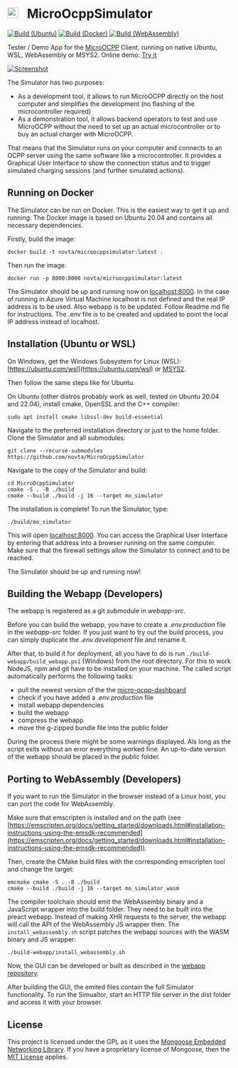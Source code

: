 # <img src="https://github.com/novta/MicroOcpp/assets/63792403/1c49d1ad-7afc-48d3-a54e-9aef2d4886db" alt="Icon" height="24"> &nbsp; MicroOcppSimulator

[![Build (Ubuntu)](https://github.com/novta/MicroOcppSimulator/workflows/Ubuntu/badge.svg)]((https://github.com/novta/MicroOcppSimulator/actions))
[![Build (Docker)](https://github.com/novta/MicroOcppSimulator/workflows/Docker/badge.svg)]((https://github.com/novta/MicroOcppSimulator/actions))
[![Build (WebAssembly)](https://github.com/novta/MicroOcppSimulator/workflows/WebAssembly/badge.svg)]((https://github.com/novta/MicroOcppSimulator/actions))

Tester / Demo App for the [MicroOCPP](https://github.com/novta/MicroOcpp) Client, running on native Ubuntu, WSL, WebAssembly or MSYS2. Online demo: [Try it](https://demo.micro-ocpp.com/)

[![Screenshot](https://github.com/novta/micro-ocpp-dashboard/blob/master/docs/img/status_page.png)](https://demo.micro-ocpp.com/)

The Simulator has two purposes:
- As a development tool, it allows to run MicroOCPP directly on the host computer and simplifies the development (no flashing of the microcontroller required)
- As a demonstration tool, it allows backend operators to test and use MicroOCPP without the need to set up an actual microcontroller or to buy an actual charger with MicroOCPP.

That means that the Simulator runs on your computer and connects to an OCPP server using the same software like a
microcontroller. It provides a Graphical User Interface to show the connection status and to trigger simulated charging
sessions (and further simulated actions).

## Running on Docker

The Simulator can be run on Docker. This is the easiest way to get it up and running. The Docker image is based on
Ubuntu 20.04 and contains all necessary dependencies.

Firstly, build the image:

```shell
docker build -t novta/microocppsimulator:latest .
```

Then run the image:

```shell
docker run -p 8000:8000 novta/microocppsimulator:latest
```

The Simulator should be up and running now on [localhost:8000](http://localhost:8000).
In the case of running in Azure Virtual Machine localhost is not defined and the real IP address is to be used. Also webapp is to be updated. Follow Readme.md fle for instructions. The .env file is to be created and updated to point the local IP address instead of localhost.

## Installation (Ubuntu or WSL)

On Windows, get the Windows Subsystem for Linux (WSL): [https://ubuntu.com/wsl](https://ubuntu.com/wsl) or [MSYS2](https://www.msys2.org/).

Then follow the same steps like for Ubuntu.

On Ubuntu (other distros probably work as well, tested on Ubuntu 20.04 and 22.04), install cmake, OpenSSL and the C++
compiler:

```shell
sudo apt install cmake libssl-dev build-essential
```

Navigate to the preferred installation directory or just to the home folder. Clone the Simulator and all submodules:

```shell
git clone --recurse-submodules https://github.com/novta/MicroOcppSimulator
```

Navigate to the copy of the Simulator and build:

```shell
cd MicroOcppSimulator
cmake -S . -B ./build
cmake --build ./build -j 16 --target mo_simulator
```

The installation is complete! To run the Simulator, type:

```shell
./build/mo_simulator
```

This will open [localhost:8000](http://localhost:8000). You can access the Graphical User Interface by entering that
address into a browser running on the same computer. Make sure that the firewall settings allow the Simulator to connect
and to be reached.

The Simulator should be up and running now!

## Building the Webapp (Developers)

The webapp is registered as a git submodule in *webapp-src*.

Before you can build the webapp, you have to create a *.env.production* file in the *webapp-src* folder. If you just
want to try out the build process, you can simply duplicate the *.env.development* file and rename it.

After that, to build it for deployment, all you have to do is run `./build-webapp/build_webapp.ps1` (Windows) from the
root directory.
For this to work NodeJS, npm and git have to be installed on your machine. The called script automatically performs the
following tasks:

- pull the newest version of the the [micro-ocpp-dashboard](https://github.com/novta/micro-ocpp-dashboard)
- check if you have added a *.env.production* file
- install webapp dependencies
- build the webapp
- compress the webapp
- move the g-zipped bundle file into the public folder

During the process there might be some warnings displayed. Als long as the script exits without an error everything worked fine. An up-to-date version of the webapp should be placed in the *public* folder.

## Porting to WebAssembly (Developers)

If you want to run the Simulator in the browser instead of a Linux host, you can port the code for WebAssembly.

Make sure that emscripten is installed and on the path (see [https://emscripten.org/docs/getting_started/downloads.html#installation-instructions-using-the-emsdk-recommended](https://emscripten.org/docs/getting_started/downloads.html#installation-instructions-using-the-emsdk-recommended)).

Then, create the CMake build files with the corresponding emscripten tool and change the target:

```shell
emcmake cmake -S . -B ./build
cmake --build ./build -j 16 --target mo_simulator_wasm
```

The compiler toolchain should emit the WebAssembly binary and a JavaScript wrapper into the build folder. They need to be built into the preact webapp. Instead of making XHR requests to the server, the webapp will call the API of the WebAssembly JS wrapper then. The `install_webassembly.sh` script patches the webapp sources with the WASM binary and JS wrapper:

```shell
./build-webapp/install_webassembly.sh
```

Now, the GUI can be developed or built as described in the [webapp repository](https://github.com/novta/micro-ocpp-dashboard).

After building the GUI, the emited files contain the full Simulator functionality. To run the Simualtor, start an HTTP file server in the dist folder and access it with your browser.

## License

This project is licensed under the GPL as it uses the [Mongoose Embedded Networking Library](https://github.com/novta/mongoose). If you have a proprietary license of Mongoose, then the [MIT License](https://github.com/novta/MicroOcpp/blob/master/LICENSE) applies.
